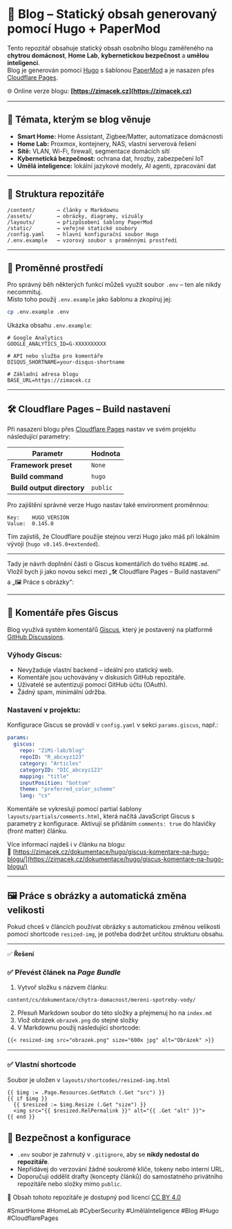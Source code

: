 # 📘 Blog – Statický obsah generovaný pomocí Hugo + PaperMod

Tento repozitář obsahuje statický obsah osobního blogu zaměřeného na **chytrou domácnost**, **Home Lab**, **kybernetickou bezpečnost** a **umělou inteligenci**.  
Blog je generován pomocí [Hugo](https://gohugo.io/) s šablonou [PaperMod](https://github.com/adityatelange/hugo-PaperMod) a je nasazen přes [Cloudflare Pages](https://pages.cloudflare.com/).

🌐 Online verze blogu: **[https://zimacek.cz](https://zimacek.cz)**

---

## 🧠 Témata, kterým se blog věnuje

- **Smart Home:** Home Assistant, Zigbee/Matter, automatizace domácnosti
- **Home Lab:** Proxmox, kontejnery, NAS, vlastní serverová řešení
- **Sítě:** VLAN, Wi-Fi, firewall, segmentace domácích sítí
- **Kybernetická bezpečnost:** ochrana dat, hrozby, zabezpečení IoT
- **Umělá inteligence:** lokální jazykové modely, AI agenti, zpracování dat

---

## 📁 Struktura repozitáře
```
/content/       → články v Markdownu
/assets/        → obrázky, diagramy, vizuály
/layouts/       → přizpůsobení šablony PaperMod
/static/        → veřejné statické soubory
/config.yaml    → hlavní konfigurační soubor Hugo
/.env.example   → vzorový soubor s proměnnými prostředí
```

---

## 🔧 Proměnné prostředí

Pro správný běh některých funkcí můžeš využít soubor `.env` – ten ale nikdy necommituj.  
Místo toho použij `.env.example` jako šablonu a zkopíruj jej:

```bash
cp .env.example .env
```

Ukázka obsahu `.env.example`:

```env
# Google Analytics
GOOGLE_ANALYTICS_ID=G-XXXXXXXXXX

# API nebo služba pro komentáře
DISQUS_SHORTNAME=your-disqus-shortname

# Základní adresa blogu
BASE_URL=https://zimacek.cz
```

---

## 🛠️ Cloudflare Pages – Build nastavení

Při nasazení blogu přes [Cloudflare Pages](https://pages.cloudflare.com/) nastav ve svém projektu následující parametry:

| Parametr | Hodnota |
|----------|---------|
| **Framework preset** | `None` |
| **Build command** | `hugo` |
| **Build output directory** | `public` |

Pro zajištění správné verze Hugo nastav také environment proměnnou:

```
Key:    HUGO_VERSION  
Value:  0.145.0
```

Tím zajistíš, že Cloudflare použije stejnou verzi Hugo jako máš při lokálním vývoji (`hugo v0.145.0+extended`).

---

Tady je návrh doplnění části o Giscus komentářích do tvého `README.md`. Vložil bych ji jako novou sekci mezi „🛠️ Cloudflare Pages – Build nastavení“ a „🖼️ Práce s obrázky“:

---

## 💬 Komentáře přes Giscus

Blog využívá systém komentářů [Giscus](https://giscus.app/cs), který je postavený na platformě [GitHub Discussions](https://docs.github.com/en/discussions).

### Výhody Giscus:

- Nevyžaduje vlastní backend – ideální pro statický web.
- Komentáře jsou uchovávány v diskusích GitHub repozitáře.
- Uživatelé se autentizují pomocí GitHub účtu (OAuth).
- Žádný spam, minimální údržba.

### Nastavení v projektu:

Konfigurace Giscus se provádí v `config.yaml` v sekci `params.giscus`, např.:

```yaml
params:
  giscus:
    repo: "ZiMi-lab/blog"
    repoID: "R_abcxyz123"
    category: "Articles"
    categoryID: "DIC_abcxyz123"
    mapping: "title"
    inputPosition: "bottom"
    theme: "preferred_color_scheme"
    lang: "cs"
```

Komentáře se vykreslují pomocí partial šablony `layouts/partials/comments.html`, která načítá JavaScript Giscus s parametry z konfigurace. Aktivují se přidáním `comments: true` do hlavičky (front matter) článku.

Více informací najdeš i v článku na blogu:  
🔗 [https://zimacek.cz/dokumentace/hugo/giscus-komentare-na-hugo-blogu/](https://zimacek.cz/dokumentace/hugo/giscus-komentare-na-hugo-blogu/)

---

## 🖼️ Práce s obrázky a automatická změna velikosti

Pokud chceš v článcích používat obrázky s automatickou změnou velikosti pomocí shortcode `resized-img`, je potřeba dodržet určitou strukturu obsahu.

---

✅ **Řešení**

### ✅ Převést článek na *Page Bundle*

1. Vytvoř složku s názvem článku:

```
content/cs/dokumentace/chytra-domacnost/mereni-spotreby-vody/
```

2. Přesuň Markdown soubor do této složky a přejmenuj ho na `index.md`  
3. Vlož obrázek `obrazek.png` do stejné složky  
4. V Markdownu použij následující shortcode:

```markdown
{{< resized-img src="obrazek.png" size="600x jpg" alt="Obrázek" >}}
```

---

### ✅ Vlastní shortcode

Soubor je uložen v `layouts/shortcodes/resized-img.html`

```go-html-template
{{ $img := .Page.Resources.GetMatch (.Get "src") }}
{{ if $img }}
  {{ $resized := $img.Resize (.Get "size") }}
  <img src="{{ $resized.RelPermalink }}" alt="{{ .Get "alt" }}">
{{ end }}
```

## 🔐 Bezpečnost a konfigurace

- `.env` soubor je zahrnutý v `.gitignore`, aby se **nikdy nedostal do repozitáře**.
- Nepřidávej do verzování žádné soukromé klíče, tokeny nebo interní URL.
- Doporučuji oddělit drafty (koncepty článků) do samostatného privátního repozitáře nebo složky mimo `public`.

📝 Obsah tohoto repozitáře je dostupný pod licencí [CC BY 4.0](https://creativecommons.org/licenses/by/4.0/)

#SmartHome #HomeLab #CyberSecurity #UměláInteligence #Blog #Hugo #CloudflarePages